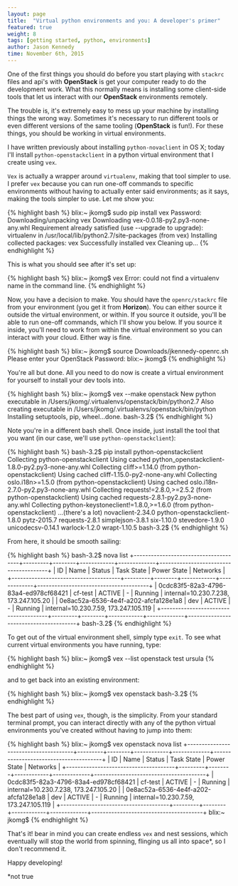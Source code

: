 ```yaml
---
layout: page
title:  "Virtual python environments and you: A developer's primer"
featured: true
weight: 8
tags: [getting started, python, environments]
author: Jason Kennedy
time: November 6th, 2015
---
```


One of the first things you should do before you start playing with `stackrc` files and api's with **OpenStack** is get your computer ready to do the development work. What this normally means is installing some client-side tools that let us interact with our **OpenStack** environments remotely.

The trouble is, it's extremely easy to mess up your machine by installing things the wrong way. Sometimes it's necessary to run different tools or even different versions of the same tooling (**OpenStack** is fun!). For these things, you should be working in virtual environments.

I have written previously about installing `python-novaclient` in OS X; today I'll install `python-openstackclient` in a python virtual environment that I create using `vex`.

`Vex` is actually a wrapper around `virtualenv`, making that tool simpler to use. I prefer `vex` because you can run one-off commands to specific environments without having to actually enter said environments; as it says, making the tools simpler to use. Let me show you:

{% highlight bash %}
blix:~ jkomg$ sudo pip install vex
Password:
Downloading/unpacking vex
  Downloading vex-0.0.18-py2.py3-none-any.whl
Requirement already satisfied (use --upgrade to upgrade): virtualenv in /usr/local/lib/python2.7/site-packages (from vex)
Installing collected packages: vex
Successfully installed vex
Cleaning up...
{% endhighlight %}

This is what you should see after it's set up:

{% highlight bash %}
blix:~ jkomg$ vex
Error: could not find a virtualenv name in the command line.
{% endhighlight %}

Now, you have a decision to make. You should have the `openrc/stackrc` file from your environment (you get it from **Horizon**). You can either source it outside the virtual environment, or within. If you source it outside, you'll be able to run one-off commands, which I'll show you below. If you source it inside, you'll need to work from within the virtual environment so you can interact with your cloud. Either way is fine.

{% highlight bash %}
blix:~ jkomg$ source Downloads/jkennedy-openrc.sh
Please enter your OpenStack Password:
blix:~ jkomg$
{% endhighlight %}

You're all but done. All you need to do now is create a virtual environment for yourself to install your dev tools into.

{% highlight bash %}
blix:~ jkomg$ vex --make openstack
New python executable in /Users/jkomg/.virtualenvs/openstack/bin/python2.7
Also creating executable in /Users/jkomg/.virtualenvs/openstack/bin/python
Installing setuptools, pip, wheel...done.
bash-3.2$
{% endhighlight %}

Note you're in a different bash shell. Once inside, just install the tool that you want (in our case, we'll use `python-openstackclient`):

{% highlight bash %}
bash-3.2$ pip install python-openstackclient
Collecting python-openstackclient
  Using cached python_openstackclient-1.8.0-py2.py3-none-any.whl
Collecting cliff>=1.14.0 (from python-openstackclient)
  Using cached cliff-1.15.0-py2-none-any.whl
Collecting oslo.i18n>=1.5.0 (from python-openstackclient)
  Using cached oslo.i18n-2.7.0-py2.py3-none-any.whl
Collecting requests!=2.8.0,>=2.5.2 (from python-openstackclient)
  Using cached requests-2.8.1-py2.py3-none-any.whl
Collecting python-keystoneclient!=1.8.0,>=1.6.0 (from python-openstackclient)
...(there's a lot)
novaclient-2.34.0 python-openstackclient-1.8.0 pytz-2015.7 requests-2.8.1 simplejson-3.8.1 six-1.10.0 stevedore-1.9.0 unicodecsv-0.14.1 warlock-1.2.0 wrapt-1.10.5
bash-3.2$
{% endhighlight %}

From here, it should be smooth sailing:

{% highlight bash %}
bash-3.2$ nova list
+--------------------------------------+---------+--------+------------+-------------+---------------------------------------+
| ID                                   | Name    | Status | Task State | Power State | Networks                              |
+--------------------------------------+---------+--------+------------+-------------+---------------------------------------+
| 0cdc83f5-82a3-4796-83a4-ed978cf68421 | cf-test | ACTIVE | -          | Running     | internal=10.230.7.238, 173.247.105.20 |
| 0e8ac52a-6536-4e4f-a202-afcfa128e1a8 | dev     | ACTIVE | -          | Running     | internal=10.230.7.59, 173.247.105.119 |
+--------------------------------------+---------+--------+------------+-------------+---------------------------------------+
bash-3.2$
{% endhighlight %}

To get out of the virtual environment shell, simply type `exit`. To see what current virtual environments you have running, type:

{% highlight bash %}
blix:~ jkomg$ vex --list
openstack
test
ursula
{% endhighlight %}

and to get back into an existing environment:

{% highlight bash %}
blix:~ jkomg$ vex openstack
bash-3.2$
{% endhighlight %}

The best part of using `vex`, though, is the simplicity. From your standard terminal prompt, you can interact directly with any of the python virtual environments you've created without having to jump into them:

{% highlight bash %}
blix:~ jkomg$ vex openstack nova list
+--------------------------------------+---------+--------+------------+-------------+---------------------------------------+
| ID                                   | Name    | Status | Task State | Power State | Networks                              |
+--------------------------------------+---------+--------+------------+-------------+---------------------------------------+
| 0cdc83f5-82a3-4796-83a4-ed978cf68421 | cf-test | ACTIVE | -          | Running     | internal=10.230.7.238, 173.247.105.20 |
| 0e8ac52a-6536-4e4f-a202-afcfa128e1a8 | dev     | ACTIVE | -          | Running     | internal=10.230.7.59, 173.247.105.119 |
+--------------------------------------+---------+--------+------------+-------------+---------------------------------------+
blix:~ jkomg$
{% endhighlight %}

That's it! bear in mind you can create endless `vex` and nest sessions, which  eventually will stop the world from spinning, flinging us all into space*, so I don't recommend it.

Happy developing!

*not true
